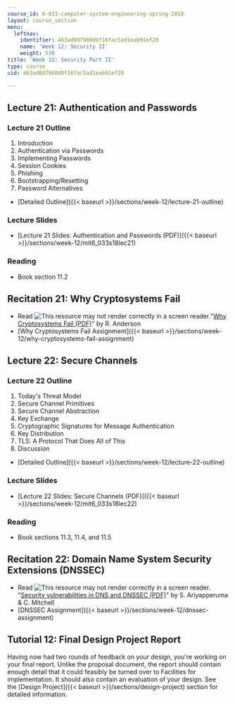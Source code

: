 ```yaml
---
course_id: 6-033-computer-system-engineering-spring-2018
layout: course_section
menu:
  leftnav:
    identifier: 463ad0d7960d0f16fac5ad1eab91ef20
    name: 'Week 12: Security II'
    weight: 530
title: 'Week 12: Security Part II'
type: course
uid: 463ad0d7960d0f16fac5ad1eab91ef20

---
```


Lecture 21: Authentication and Passwords
----------------------------------------

### Lecture 21 Outline

1.  Introduction
2.  Authentication via Passwords
3.  Implementing Passwords
4.  Session Cookies
5.  Phishing
6.  Bootstrapping/Resetting
7.  Password Alternatives

*   [Detailed Outline]({{< baseurl >}}/sections/week-12/lecture-21-outline)

### Lecture Slides

*   [Lecture 21 Slides: Authentication and Passwords (PDF)]({{< baseurl >}}/sections/week-12/mit6_033s18lec21)

### Reading

*   Book section 11.2

Recitation 21: Why Cryptosystems Fail
-------------------------------------

*   Read ![This resource may not render correctly in a screen reader.](/images/inacessible.gif)"[Why Cryptosystems Fail (PDF)](https://www.cl.cam.ac.uk/~rja14/Papers/wcf.pdf)" by R. Anderson
*   [Why Cryptosystems Fail Assignment]({{< baseurl >}}/sections/week-12/why-cryptosystems-fail-assignment)

Lecture 22: Secure Channels
---------------------------

### Lecture 22 Outline

1.  Today's Threat Model
2.  Secure Channel Primitives
3.  Secure Channel Abstraction
4.  Key Exchange
5.  Cryptographic Signatures for Message Authentication
6.  Key Distribution
7.  TLS: A Protocol That Does All of This
8.  Discussion

*   [Detailed Outline]({{< baseurl >}}/sections/week-12/lecture-22-outline)

### Lecture Slides

*   [Lecture 22 Slides: Secure Channels (PDF)]({{< baseurl >}}/sections/week-12/mit6_033s18lec22)

### Reading

*   Book sections 11.3, 11.4, and 11.5

Recitation 22: Domain Name System Security Extensions (DNSSEC)
--------------------------------------------------------------

*   Read ![This resource may not render correctly in a screen reader.](/images/inacessible.gif)"[Security vulnerabilities in DNS and DNSSEC (PDF)](http://www.chrismitchell.net/svidad.pdf)" by S. Ariyapperuma & C. Mitchell
*   [DNSSEC Assignment]({{< baseurl >}}/sections/week-12/dnssec-assignment)

Tutorial 12: Final Design Project Report
----------------------------------------

Having now had two rounds of feedback on your design, you're working on your final report. Unlike the proposal document, the report should contain enough detail that it could feasibly be turned over to Facilities for implementation. It should also contain an evaluation of your design. See the [Design Project]({{< baseurl >}}/sections/design-project) section for detailed information.